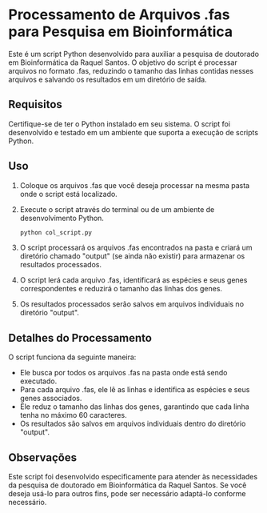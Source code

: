 # Processamento de Arquivos .fas para Pesquisa em Bioinformática

Este é um script Python desenvolvido para auxiliar a pesquisa de doutorado em Bioinformática da Raquel Santos. O objetivo do script é processar arquivos no formato .fas, reduzindo o tamanho das linhas contidas nesses arquivos e salvando os resultados em um diretório de saída.

## Requisitos

Certifique-se de ter o Python instalado em seu sistema. O script foi desenvolvido e testado em um ambiente que suporta a execução de scripts Python.

## Uso

1. Coloque os arquivos .fas que você deseja processar na mesma pasta onde o script está localizado.

2. Execute o script através do terminal ou de um ambiente de desenvolvimento Python.

   ```bash
   python col_script.py 
   ```

3. O script processará os arquivos .fas encontrados na pasta e criará um diretório chamado "output" (se ainda não existir) para armazenar os resultados processados.

4. O script lerá cada arquivo .fas, identificará as espécies e seus genes correspondentes e reduzirá o tamanho das linhas dos genes.

5. Os resultados processados serão salvos em arquivos individuais no diretório "output".

## Detalhes do Processamento

O script funciona da seguinte maneira:

- Ele busca por todos os arquivos .fas na pasta onde está sendo executado.
- Para cada arquivo .fas, ele lê as linhas e identifica as espécies e seus genes associados.
- Ele reduz o tamanho das linhas dos genes, garantindo que cada linha tenha no máximo 60 caracteres.
- Os resultados são salvos em arquivos individuais dentro do diretório "output".

## Observações

Este script foi desenvolvido especificamente para atender às necessidades da pesquisa de doutorado em Bioinformática da Raquel Santos. Se você deseja usá-lo para outros fins, pode ser necessário adaptá-lo conforme necessário.

 
